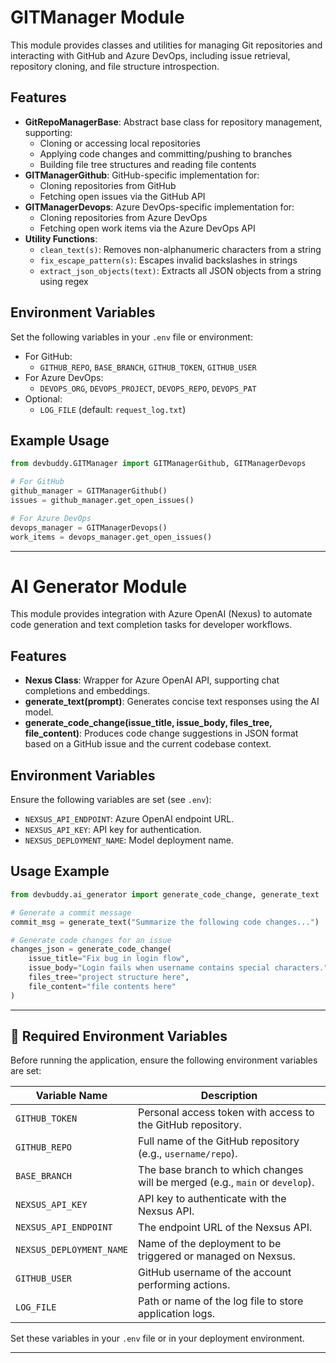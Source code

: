 # GITManager Module

This module provides classes and utilities for managing Git repositories and interacting with GitHub and Azure DevOps, including issue retrieval, repository cloning, and file structure introspection.

## Features

- **GitRepoManagerBase**: Abstract base class for repository management, supporting:
  - Cloning or accessing local repositories
  - Applying code changes and committing/pushing to branches
  - Building file tree structures and reading file contents
- **GITManagerGithub**: GitHub-specific implementation for:
  - Cloning repositories from GitHub
  - Fetching open issues via the GitHub API
- **GITManagerDevops**: Azure DevOps-specific implementation for:
  - Cloning repositories from Azure DevOps
  - Fetching open work items via the Azure DevOps API
- **Utility Functions**:
  - `clean_text(s)`: Removes non-alphanumeric characters from a string
  - `fix_escape_pattern(s)`: Escapes invalid backslashes in strings
  - `extract_json_objects(text)`: Extracts all JSON objects from a string using regex

## Environment Variables

Set the following variables in your `.env` file or environment:

- For GitHub:
  - `GITHUB_REPO`, `BASE_BRANCH`, `GITHUB_TOKEN`, `GITHUB_USER`
- For Azure DevOps:
  - `DEVOPS_ORG`, `DEVOPS_PROJECT`, `DEVOPS_REPO`, `DEVOPS_PAT`
- Optional:
  - `LOG_FILE` (default: `request_log.txt`)

## Example Usage

```python
from devbuddy.GITManager import GITManagerGithub, GITManagerDevops

# For GitHub
github_manager = GITManagerGithub()
issues = github_manager.get_open_issues()

# For Azure DevOps
devops_manager = GITManagerDevops()
work_items = devops_manager.get_open_issues()
```

---

# AI Generator Module

This module provides integration with Azure OpenAI (Nexus) to automate code generation and text completion tasks for developer workflows.

## Features

- **Nexus Class**: Wrapper for Azure OpenAI API, supporting chat completions and embeddings.
- **generate_text(prompt)**: Generates concise text responses using the AI model.
- **generate_code_change(issue_title, issue_body, files_tree, file_content)**: Produces code change suggestions in JSON format based on a GitHub issue and the current codebase context.

## Environment Variables

Ensure the following variables are set (see `.env`):

- `NEXSUS_API_ENDPOINT`: Azure OpenAI endpoint URL.
- `NEXSUS_API_KEY`: API key for authentication.
- `NEXSUS_DEPLOYMENT_NAME`: Model deployment name.

## Usage Example

```python
from devbuddy.ai_generator import generate_code_change, generate_text

# Generate a commit message
commit_msg = generate_text("Summarize the following code changes...")

# Generate code changes for an issue
changes_json = generate_code_change(
    issue_title="Fix bug in login flow",
    issue_body="Login fails when username contains special characters.",
    files_tree="project structure here",
    file_content="file contents here"
)
```

---

## 🔧 Required Environment Variables

Before running the application, ensure the following environment variables are set:

| Variable Name            | Description                                                                  |
| ------------------------ | ---------------------------------------------------------------------------- |
| `GITHUB_TOKEN`           | Personal access token with access to the GitHub repository.                  |
| `GITHUB_REPO`            | Full name of the GitHub repository (e.g., `username/repo`).                  |
| `BASE_BRANCH`            | The base branch to which changes will be merged (e.g., `main` or `develop`). |
| `NEXSUS_API_KEY`         | API key to authenticate with the Nexsus API.                                 |
| `NEXSUS_API_ENDPOINT`    | The endpoint URL of the Nexsus API.                                          |
| `NEXSUS_DEPLOYMENT_NAME` | Name of the deployment to be triggered or managed on Nexsus.                 |
| `GITHUB_USER`            | GitHub username of the account performing actions.                           |
| `LOG_FILE`               | Path or name of the log file to store application logs.                      |

Set these variables in your `.env` file or in your deployment environment.

---

```

```
